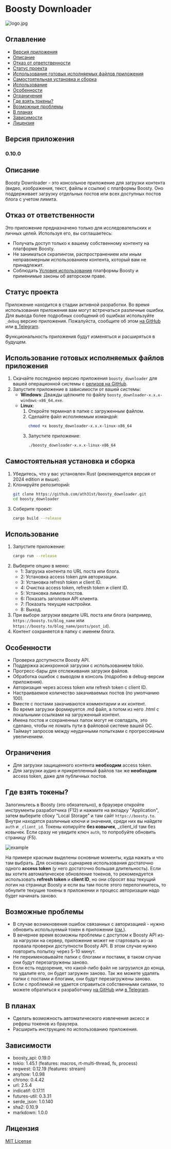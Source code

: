 # Boosty Downloader

![logo.jpg](images/logo.jpg)

## Оглавление

- [Версия приложения](#версия-приложения)
- [Описание](#описание)
- [Отказ от ответственности](#отказ-от-ответственности)
- [Статус проекта](#статус-проекта)
- [Использование готовых исполняемых файлов приложения](#использование-готовых-исполняемых-файлов-приложения)
- [Самостоятельная установка и сборка](#самостоятельная-установка-и-сборка)
- [Использование](#использование)
- [Особенности](#особенности)
- [Ограничения](#ограничения)
- [Где взять токены?](#где-взять-токены)
- [Возможные проблемы](#возможные-проблемы)
- [В планах](#в-планах)
- [Зависимости](#зависимости)
- [Лицензия](#лицензия)

## Версия приложения

### 0.10.0

## Описание

Boosty Downloader - это консольное приложение для загрузки контента (видео, изображения, текст, файлы и ссылки)
с платформы Boosty. Оно поддерживает загрузку отдельных постов или всех доступных постов блога с учетом лимита.

## Отказ от ответственности

Это приложение предназначено только для исследовательских и личных целей.
Используя его, вы соглашаетесь:

- Получать доступ только к вашему собственному контенту на платформе Boosty.
- Не заниматься скрапингом, распространением или иным неправомерным использованием контента, который вам не принадлежит.
- Соблюдать [Условия использования](https://boosty.to/terms) платформы Boosty и применимые законы об авторском праве.

## Статус проекта

Приложение находится в стадии активной разработки. Во время использования приложения вам могут встречаться различные ошибки. Для вывода более подробных сообщений об ошибках используйте `_debug` версию приложения. Пожалуйста, сообщите об этом [на GitHub](https://github.com/ath31st/boosty_downloader/issues/new) или [в Telegram](https://t.me/feedback_genie_bot).

Функциональность приложения будут изменяться и расширяться в будущем.

## Использование готовых исполняемых файлов приложения

1. Скачайте последнюю версию приложения `boosty_downloader` для вашей операционной системы
   с [релизов на GitHub](https://github.com/ath31st/boosty_downloader/releases).
2. Запустите приложение в зависимости от вашей системы:
    - **Windows**: Дважды щёлкните по файлу `boosty_downloader-x.x.x-windows-x86_64.exe`.
    - **Linux**:
        1. Откройте терминал в папке с загруженным файлом.
        2. Сделайте файл исполняемым командой:
           ```bash
           chmod +x boosty_downloader-x.x.x-linux-x86_64
           ```
        3. Запустите приложение:
           ```bash
           ./boosty_downloader-x.x.x-linux-x86_64

## Самостоятельная установка и сборка

1. Убедитесь, что у вас установлен Rust (рекомендуется версия от 2024 edition и выше).
2. Клонируйте репозиторий:
   ```bash
   git clone https://github.com/ath31st/boosty_downloader.git
   cd boosty_downloader
   ```
3. Соберите проект:
   ```bash
   cargo build --release
   ```

## Использование

1. Запустите приложение:
   ```bash
   cargo run --release
   ```
2. Выберите опцию в меню:
    - 1: Загрузка контента по URL поста или блога.
    - 2: Установка access token для авторизации.
    - 3: Установка refresh token и client ID.
    - 4: Очистка access token, refresh token и client ID.
    - 5: Установка лимита постов.
    - 6: Показать заголовки API клиента.
    - 7: Показать текущие настройки.
    - 8: Выход.
3. При выборе загрузки введите URL поста или блога (например, `https://boosty.to/blog_name` или
   `https://boosty.to/blog_name/posts/post_id`).
4. Контент сохраняется в папку с именем блога.

## Особенности

- Проверка доступности Boosty API.
- Поддержка асинхронной загрузки с использованием tokio.
- Прогресс-бары для отслеживания загрузки файлов.
- Обработка ошибок с выводом в консоль (подробно в debug-версии приложения).
- Авторизация через access token или refresh token с client ID.
- Настраиваемое количество закачиваемых постов (по умолчанию 100).
- Вместе с постами закачиваются комментарии и их контент.
- Во время загрузки формируется .md файл, а потом из него .html с локальными ссылками на загруженный контент.
- Имена постов и сохраненных папок могут не совпадать, это сделано, чтобы не ломать пути в файловой системе вашей ОС.
- Таймаут запросов между неудачными попытками с прогрессивным увеличением.

## Ограничения

- Для загрузки защищенного контента **необходим** access token.
- Для загрузки аудио и прикрепленный файлов так же **необходим** access token, даже для публичных постов.

## Где взять токены?

Залогиньтесь в Boosty (это обязательно), в браузере откройте инструменты разработчика (F12) и нажмите на вкладку "Application", затем выберите сбоку "Local Storage" и там сайт `https://boosty.to`. Внутри находятся различные ключи и значения, среди них вы найдете `auth` и `_client_id`. Токены копируйте **без ковычек**, _client_id там без ковычек. Если сразу не увидите ключ `auth`, то попробуйте обновить страницу (F5).

![example](images/example.jpg)

На примере красным выделены основные моменты, куда нажать и что там выбрать.
Для основных сценариев использования достаточно одного **access token** (у него достаточно большая длительность). Если вы хотите автоматическое обновление токенов, то рекомендуется использовать **refresh token** и **client ID**, но они сбросят ваш текущий логин на странице Boosty и если вы там после этого перелогинитесь, то обнулите текущие токены в приложении и процесс авторизации надо будет начинать заново.

## Возможные проблемы

- В случае возникновения ошибок связанных с авторизацией - нужно обновить используемый токен в приложении ([см.](#где-взять-токены)).
- В вечернее время возможны проблемы с доступом к Boosty API из-за нагрузки на сервер, приложение может не стартовать из-за провала проверки доступности Boosty API. В этом случае нужно повторить попытку через 5-10 минут.
- Не переименовывайте папки с блогами и постами, в таком случае они будут перезагружены заново.
- Если есть подозрение, что какой-либо файл не загрузился до конца, то удалите его, он будет загружен заново. Так же можете удалять папки с постами и блогами, они будут перезагружены заново.
- Если с проблемой не удается справиться собственными силами, то можете обратиться к разработчику [на GitHub](https://github.com/ath31st/boosty_downloader/issues/new) или [в Telegram](https://t.me/feedback_genie_bot).

## В планах

- Сделать возможность автоматического извлечения аксесс и рефреш токенов из браузера.
- Расширить инструкцию по использованию приложения.

## Зависимости

- boosty_api: 0.19.0
- tokio: 1.45.1 (features: macros, rt-multi-thread, fs, process)
- reqwest: 0.12.19 (features: stream)
- anyhow: 1.0.98
- chrono: 0.4.42
- url: 2.5.4
- indicatif: 0.17.11
- futures-util: 0.3.31
- serde_json: 1.0.140
- sha2: 0.10.9
- markdown: 1.0.0

## Лицензия

[MIT License](LICENSE)